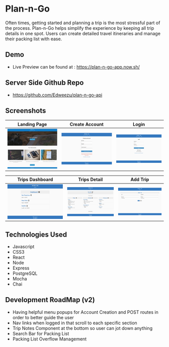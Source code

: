 # Plan-n-Go

Often times, getting started and planning a trip is the most stressful part of the process. Plan-n-Go helps simplify the experience by keeping all trip details in one spot. Users can create detailed travel itineraries and manage their packing list with ease. 

## Demo

- Live Preview can be found at : https://plan-n-go-app.now.sh/


## Server Side Github Repo

- https://github.com/Edweezu/plan-n-go-api


## Screenshots

|  Landing Page  | Create Account |  Login |  
| -- | -- | -- |
| <img src="./readme-images/landing-page.jpg" alt="landing-page" width="600"/> | <img src="./readme-images/create-account.jpg" alt="create-account" width="600"/> |  <img src="./readme-images/login.jpg" alt="login" width="600"/>


|  Trips Dashboard  |  Trips Detail  |  Add Trip  |
| -- | -- | -- |
| <img src="./readme-images/trips-dashboard.jpg" alt="dashboard" width="600"/> | <img src="./readme-images/trip-detail.jpg" alt="trip detail" width="600"/> | <img src="./readme-images/add-trip-form.jpg" alt="add trip" width="600"/>


## Technologies Used
  - Javascript
  - CSS3
  - React
  - Node
  - Express
  - PostgreSQL
  - Mocha
  - Chai
  

## Development RoadMap (v2)
 - Having helpful menu popups for Account Creation and POST routes in order to better guide the user
 - Nav links when logged in that scroll to each specific section
 - Trip Notes Component at the bottom so user can jot down anything
 - Search Bar for Packing List
 - Packing List Overflow Management 
